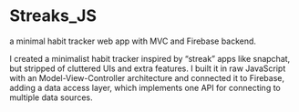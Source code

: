 # Streaks_JS
a minimal habit tracker web app with MVC and Firebase backend.

I created a minimalist habit tracker inspired by “streak” apps like snapchat, but stripped of cluttered UIs and extra features. I built it in raw JavaScript with an Model-View-Controller architecture and connected it to Firebase, adding a data access layer, which implements one API for connecting to multiple data sources.
